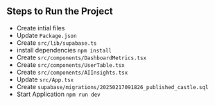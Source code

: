 ## Steps to Run the Project
* Create intial files
* Update `Package.json`
* Create `src/lib/supabase.ts`
* install dependencies
    `npm install`
* Create `src/components/DashboardMetrics.tsx`
* Create `src/components/UserTable.tsx`
* Create `src/components/AIInsights.tsx`
* Update `src/App.tsx`
* Create `supabase/migrations/20250217091826_published_castle.sql`
* Start Application
    `npm run dev`
